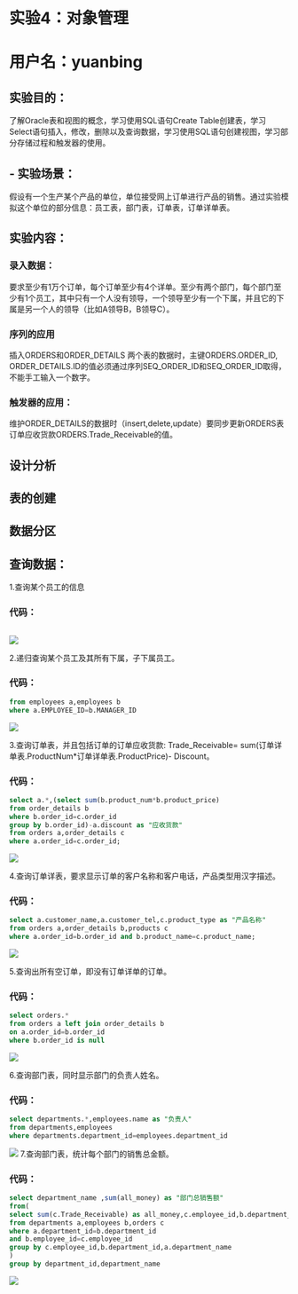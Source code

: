 # 实验4：对象管理
# 用户名：yuanbing
## 实验目的：
了解Oracle表和视图的概念，学习使用SQL语句Create Table创建表，学习Select语句插入，修改，删除以及查询数据，学习使用SQL语句创建视图，学习部分存储过程和触发器的使用。
## - 实验场景：
假设有一个生产某个产品的单位，单位接受网上订单进行产品的销售。通过实验模拟这个单位的部分信息：员工表，部门表，订单表，订单详单表。

## 实验内容：
### 录入数据：
要求至少有1万个订单，每个订单至少有4个详单。至少有两个部门，每个部门至少有1个员工，其中只有一个人没有领导，一个领导至少有一个下属，并且它的下属是另一个人的领导（比如A领导B，B领导C）。

###  序列的应用
插入ORDERS和ORDER_DETAILS 两个表的数据时，主键ORDERS.ORDER_ID, ORDER_DETAILS.ID的值必须通过序列SEQ_ORDER_ID和SEQ_ORDER_ID取得，不能手工输入一个数字。

###  触发器的应用：
维护ORDER_DETAILS的数据时（insert,delete,update）要同步更新ORDERS表订单应收货款ORDERS.Trade_Receivable的值。
## 设计分析

## 表的创建

## 数据分区

##  查询数据：
   1.查询某个员工的信息
### 代码：
```sql select * from employees where employee_id=11;
```
![](./picture/chaxun1.png)

   2.递归查询某个员工及其所有下属，子下属员工。
### 代码：
```sql select a.*,b.Name AS "下属"
from employees a,employees b
where a.EMPLOYEE_ID=b.MANAGER_ID 
```
![](./picture/chaxun2.png)

   3.查询订单表，并且包括订单的订单应收货款: Trade_Receivable= sum(订单详单表.ProductNum*订单详单表.ProductPrice)- Discount。

### 代码：
```sql
select a.*,(select sum(b.product_num*b.product_price)
from order_details b
where b.order_id=c.order_id
group by b.order_id)-a.discount as "应收货款"
from orders a,order_details c
where a.order_id=c.order_id;
```
![](./picture/chaxun3.png)

   4.查询订单详表，要求显示订单的客户名称和客户电话，产品类型用汉字描述。

### 代码：
```sql
select a.customer_name,a.customer_tel,c.product_type as "产品名称"
from orders a,order_details b,products c
where a.order_id=b.order_id and b.product_name=c.product_name;
```
![](./picture/chaxun4.png)

   5.查询出所有空订单，即没有订单详单的订单。
### 代码：
```sql
select orders.*
from orders a left join order_details b
on a.order_id=b.order_id
where b.order_id is null
```
![](./picture/chaxun5.png)

   6.查询部门表，同时显示部门的负责人姓名。

### 代码：
```sql
select departments.*,employees.name as "负责人"
from departments,employees
where departments.department_id=employees.department_id
```
![](./picture/chaxun6.png)
   7.查询部门表，统计每个部门的销售总金额。
### 代码：
```sql
select department_name ,sum(all_money) as "部门总销售额"
from(
select sum(c.Trade_Receivable) as all_money,c.employee_id,b.department_id,a.department_name
from departments a,employees b,orders c 
where a.department_id=b.department_id
and b.employee_id=c.employee_id
group by c.employee_id,b.department_id,a.department_name
)
group by department_id,department_name
```
![](./picture/chaxun7.png)



